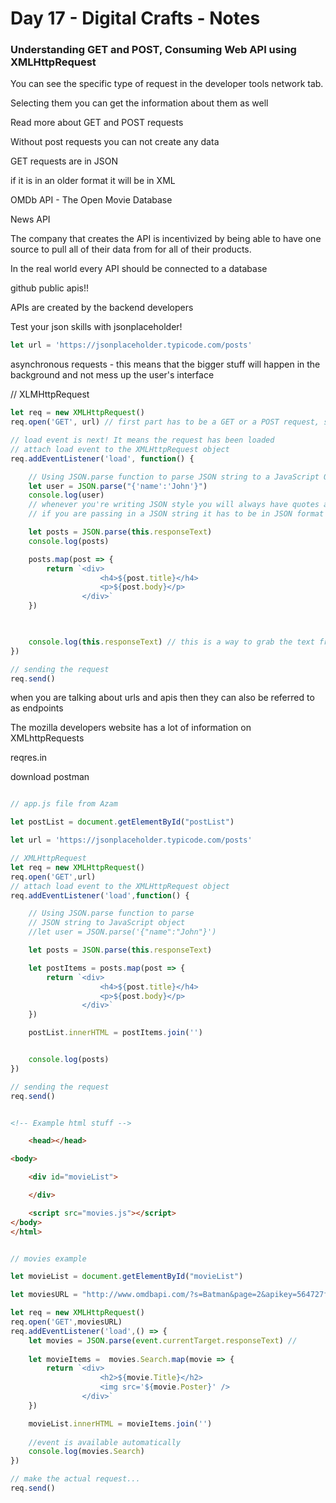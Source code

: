 # Day 17 - Digital Crafts - Notes

### Understanding GET and POST, Consuming Web API using XMLHttpRequest

You can see the specific type of request in the developer tools network tab.

Selecting them you can get the information about them as well

Read more about GET and POST requests

Without post requests you can not create any data

GET requests are in JSON

if it is in an older format it will be in XML

OMDb API - The Open Movie Database

News API

The company that creates the API is incentivized by being able to have one source to pull all of their data from for all of their products.

In the real world every API should be connected to a database

github public apis!!

APIs are created by the backend developers

Test your json skills with jsonplaceholder!

```js
let url = 'https://jsonplaceholder.typicode.com/posts'


```

asynchronous requests - this means that the bigger stuff will happen in the background and not mess up the user's interface

// XLMHttpRequest

```js
let req = new XMLHttpRequest()
req.open('GET', url) // first part has to be a GET or a POST request, second thing has to be a url

// load event is next! It means the request has been loaded
// attach load event to the XMLHttpRequest object
req.addEventListener('load', function() {

    // Using JSON.parse function to parse JSON string to a JavaScript Object
    let user = JSON.parse("{'name':'John'}")
    console.log(user)
    // whenever you're writing JSON style you will always have quotes around the key and value items, normal JavaScript doesn't have quotes around the key!
    // if you are passing in a JSON string it has to be in JSON format or it will return an error!

    let posts = JSON.parse(this.responseText)
    console.log(posts)

    posts.map(post => {
        return `<div>
                    <h4>${post.title}</h4>
                    <p>${post.body}</p>
                </div>`
    })


    
    console.log(this.responseText) // this is a way to grab the text from the XMLHttpRequest
})

// sending the request
req.send()
```

when you are talking about urls and apis then they can also be referred to as endpoints

The mozilla developers website has a lot of information on XMLhttpRequests

reqres.in

download postman

```js

// app.js file from Azam

let postList = document.getElementById("postList")

let url = 'https://jsonplaceholder.typicode.com/posts'

// XMLHttpRequest 
let req = new XMLHttpRequest() 
req.open('GET',url)
// attach load event to the XMLHttpRequest object 
req.addEventListener('load',function() {

    // Using JSON.parse function to parse 
    // JSON string to JavaScript object
    //let user = JSON.parse('{"name":"John"}')

    let posts = JSON.parse(this.responseText)

    let postItems = posts.map(post => {
        return `<div>
                    <h4>${post.title}</h4>
                    <p>${post.body}</p>
                </div>`
    })

    postList.innerHTML = postItems.join('')


    console.log(posts)
})

// sending the request 
req.send() 
```

```html

<!-- Example html stuff -->

    <head></head>

<body>

    <div id="movieList">

    </div>

    <script src="movies.js"></script>
</body>
</html>
```

```js

// movies example

let movieList = document.getElementById("movieList")

let moviesURL = "http://www.omdbapi.com/?s=Batman&page=2&apikey=564727fa"

let req = new XMLHttpRequest()
req.open('GET',moviesURL)
req.addEventListener('load',() => {
    let movies = JSON.parse(event.currentTarget.responseText) // 
    
    let movieItems =  movies.Search.map(movie => {
        return `<div>
                    <h2>${movie.Title}</h2>
                    <img src='${movie.Poster}' />
                </div>`
    })

    movieList.innerHTML = movieItems.join('')
    
    //event is available automatically 
    console.log(movies.Search)
}) 

// make the actual request...
req.send() 
```